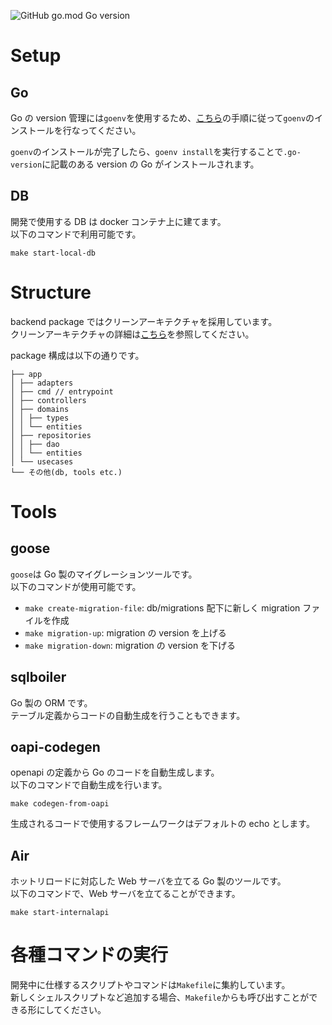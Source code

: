 ![GitHub go.mod Go version](https://img.shields.io/github/go-mod/go-version/stlatica/stlatica?filename=%2Fpackages%2Fbackend%2Fgo.mod)

# Setup

## Go

Go の version 管理には`goenv`を使用するため、[こちら](https://github.com/go-nv/goenv/blob/master/INSTALL.md)の手順に従って`goenv`のインストールを行なってください。

`goenv`のインストールが完了したら、`goenv install`を実行することで`.go-version`に記載のある version の Go がインストールされます。

## DB

開発で使用する DB は docker コンテナ上に建てます。 \
以下のコマンドで利用可能です。

`make start-local-db`

# Structure

backend package ではクリーンアーキテクチャを採用しています。 \
クリーンアーキテクチャの詳細は[こちら](https://miro.com/app/board/uXjVNUb8IMw=/?share_link_id=136453257125)を参照してください。

package 構成は以下の通りです。

```
├── app
│ ├── adapters
│ ├── cmd // entrypoint
│ ├── controllers
│ ├── domains
│ │ ├── types
│ │ └── entities
│ ├── repositories
│ │ ├── dao
│ │ └── entities
│ └── usecases
└── その他(db, tools etc.)
```

# Tools

## goose

`goose`は Go 製のマイグレーションツールです。 \
以下のコマンドが使用可能です。

- `make create-migration-file`: db/migrations 配下に新しく migration ファイルを作成
- `make migration-up`: migration の version を上げる
- `make migration-down`: migration の version を下げる

## sqlboiler

Go 製の ORM です。 \
テーブル定義からコードの自動生成を行うこともできます。

## oapi-codegen

openapi の定義から Go のコードを自動生成します。 \
以下のコマンドで自動生成を行います。

`make codegen-from-oapi`

生成されるコードで使用するフレームワークはデフォルトの echo とします。

## Air

ホットリロードに対応した Web サーバを立てる Go 製のツールです。\
以下のコマンドで、Web サーバを立てることができます。

`make start-internalapi`

# 各種コマンドの実行

開発中に仕様するスクリプトやコマンドは`Makefile`に集約しています。\
新しくシェルスクリプトなど追加する場合、`Makefile`からも呼び出すことができる形にしてください。
